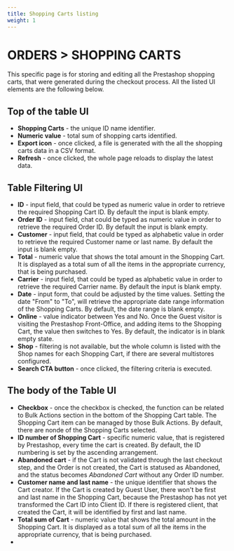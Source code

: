 ```yaml
---
title: Shopping Carts listing
weight: 1
---
```


# ORDERS > SHOPPING CARTS

This specific page is for storing and editing all the Prestashop shopping carts, that were generated during the checkout process. All the listed UI elements are the following below.

## Top of the table UI

- **Shopping Carts** - the unique ID name identifier.
- **Numeric value** - total sum of shopping carts identified.
- **Export icon** - once clicked, a file is generated with the all the shopping carts data in a CSV format.
- **Refresh** - once clicked, the whole page reloads to display the latest data.

## Table Filtering UI

- **ID** - input field, that could be typed as numeric value in order to retrieve the required Shopping Cart ID. By default the input is blank empty.
- **Order ID** - input field, chat could be typed as numeric value in order to retrieve the required Order ID. By default the input is blank empty.
- **Customer** - input field, that could be typed as alphabetic value in order to retrieve the required Customer name or last name. By default the input is blank empty.
- **Total** - numeric value that shows the total amount in the Shopping Cart. It is displayed as a total sum of all the items in the appropriate currency, that is being purchased. 
- **Carrier** - input field, that could be typed as alphabetic value in order to retrieve the required Carrier name. By default the input is blank empty.
- **Date** - input form, that could be adjusted by the time values. Setting the date "From" to "To", will retrieve the appropriate date range information of the Shopping Carts. By default, the date range is blank empty.
- **Online** - value indicator between Yes and No. Once the Guest visitor is visiting the Prestashop Front-Office, and adding items to the Shopping Cart, the value then switches to Yes. By default, the indicator is in blank empty state.
- **Shop** - filtering is not available, but the whole column is listed with the Shop names for each Shopping Cart, if there are several multistores configured.
- **Search CTA button** - once clicked, the filtering criteria is executed.

## The body of the Table UI

- **Checkbox** - once the checkbox is checked, the function can be related to Bulk Actions section in the bottom of the Shopping Cart table. The Shopping Cart item can be managed by those Bulk Actions. By default, there are nonde of the Shopping Carts selected.
- **ID number of Shopping Cart** - specific numeric value, that is registered by Prestashop, every time the cart is created. By default, the ID numbering is set by the ascending arrangement.
- **Abandoned cart** - if the Cart is not validated through the last checkout step, and the Order is not created, the Cart is statused as Abandoned, and the status becomes _Abandoned Cart_ without any Order ID number.
- **Customer name and last name** - the unique identifier that shows the Cart creator. If the Cart is created by Guest User, there won't be first and last name in the Shopping Cart, because the Prestashop has not yet transformed the Cart ID into Client ID. If there is registered client, that created the Cart, it will be identified by first and last name.
- **Total sum of Cart** - numeric value that shows the total amount in the Shopping Cart. It is displayed as a total sum of all the items in the appropriate currency, that is being purchased.
- 
